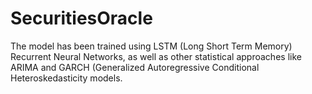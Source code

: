# SecuritiesOracle
The model has been trained using LSTM (Long Short Term Memory) Recurrent Neural Networks, as well as other statistical approaches like ARIMA and
GARCH (Generalized Autoregressive Conditional Heteroskedasticity models.
